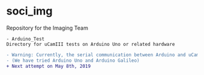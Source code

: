 # soci_img
Repository for the Imaging Team

```
- Arduino_Test
Directory for uCamIII tests on Arduino Uno or related hardware
```
```diff
- Warning: Currently, the serial communication between Arduino and uCamIII does not seem to work.
- (We have tried Arduino Uno and Arduino Galileo)
+ Next attempt on May 8th, 2019
```